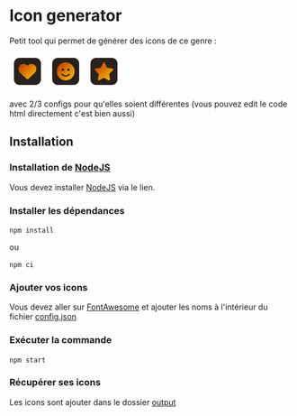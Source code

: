 # Icon generator

Petit tool qui permet de générer des icons de ce genre : 

![alt text](/exemple/icon_fa%20fa-heart.png)
![alt text](/exemple/icon_fa%20fa-smile.png)
![alt text](/exemple/icon_fa%20fa-star.png)

avec 2/3 configs pour qu'elles soient différentes (vous pouvez edit le code html directement c'est bien aussi)

## Installation

### Installation de [NodeJS](https://nodejs.org/en/download)

Vous devez installer [NodeJS](https://nodejs.org/en/download) via le lien.


### Installer les dépendances

```shell
npm install
```

ou

```shell
npm ci
```

### Ajouter vos icons
Vous devez aller sur [FontAwesome](https://fontawesome.com) et ajouter les noms à l'intérieur du fichier [config.json](config.json)

### Exécuter la commande
```shell
npm start
```

### Récupérer ses icons
Les icons sont ajouter dans le dossier [output](output)